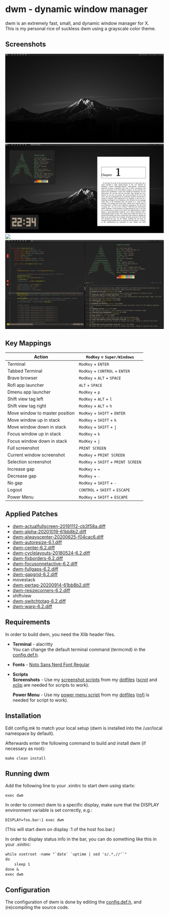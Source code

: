 dwm - dynamic window manager
============================
dwm is an extremely fast, small, and dynamic window manager for X.<br>
This is my personal rice of suckless dwm using a grayscale color theme.

Screenshots
----------
![](./Screenshots/WallpaperScreenshot.png)
![](./Screenshots/FloatingWindows-zathura.png)
![](./Screenshots/FloatingWindows-nvim-spotify-notification.png.png)
![](./Screenshots/TerminalsScreenshot1.png)

Key Mappings
------------
| Action                        | `ModKey` = `Super/Windows` |
|-------------------------------|----------------------------|
| Terminal | `ModKey` + `ENTER` |
| Tabbed Terminal | `ModKey` + `CONTROL` + `ENTER` |
| Brave browser | `ModKey` + `ALT` + `SPACE` |
| Rofi app launcher | `ALT` + `SPACE` |
| Dmenu app launcher | `ModKey` + `p` |
| Shift view tag left | `ModKey` + `ALT` + `l` |
| Shift view tag right | `ModKey` + `ALT` + `h` |
| Move window to master position | `ModKey` + `SHIFT` + `ENTER` |
| Move window up in stack | `ModKey` + `SHIFT` + `k` |
| Move window down in stack | `ModKey` + `SHIFT` + `j` |
| Focus window up in stack | `ModKey` + `k` |
| Focus window down in stack | `ModKey` + `j` |
| Full screenshot | `PRINT SCREEN` |
| Current window screenshot | `ModKey` + `PRINT SCREEN` |
| Selection screenshot | `ModKey` + `SHIFT` + `PRINT SCREEN` |
| Increase gap | `ModKey` + `=` |
| Decrease gap | `ModKey` + `-` |
| No gap | `ModKey` + `SHIFT` + `-` |
| Logout | `CONTROL` + `SHIFT` + `ESCAPE` |
| Power Menu | `ModKey` + `SHIFT` + `ESCAPE` |

Applied Patches
---------------
- [dwm-actualfullscreen-20191112-cb3f58a.diff](./patches/dwm-actualfullscreen-20191112-cb3f58a.diff)
- [dwm-alpha-20201019-61bb8b2.diff](./patches/dwm-alpha-20201019-61bb8b2.diff)
- [dwm-alwayscenter-20200625-f04cac6.diff](./patches/dwm-alwayscenter-20200625-f04cac6.diff)
- [dwm-autoresize-6.1.diff](./patches/dwm-autoresize-6.1.diff)
- [dwm-center-6.2.diff](./patches/dwm-center-6.2.diff)
- [dwm-cyclelayouts-20180524-6.2.diff](./patches/dwm-cyclelayouts-20180524-6.2.diff)
- [dwm-fixborders-6.2.diff](./patches/dwm-fixborders-6.2.diff)
- [dwm-focusonnetactive-6.2.diff](./patches/dwm-focusonnetactive-6.2.diff)
- [dwm-fullgaps-6.2.diff](./patches/dwm-fullgaps-6.2.diff)
- [dwm-gapgrid-6.2.diff](./patches/dwm-gapgrid-6.2.diff)
- movestack
- [dwm-pertag-20200914-61bb8b2.diff](./patches/dwm-pertag-20200914-61bb8b2.diff)
- [dwm-resizecorners-6.2.diff](./patches/dwm-resizecorners-6.2.diff)
- shiftview
- [dwm-switchtotag-6.2.diff](./patches/dwm-switchtotag-6.2.diff)
- [dwm-warp-6.2.diff](./patches/dwm-warp-6.2.diff)

Requirements
------------
In order to build dwm, you need the Xlib header files.
- **Terminal** - alacritty<br>
   You can change the default terminal command (termcmd) in the [config.def.h](./config.def.h).
- **Fonts** - [Noto Sans Nerd Font Regular](https://github.com/ryanoasis/nerd-fonts/blob/master/patched-fonts/Noto/Sans/complete/Noto%20Sans%20Regular%20Nerd%20Font%20Complete.ttf)
- **Scripts**<br>
    **Screenshots** - Use my [screenshot scripts](https://github.com/kaykay38/dotfiles/tree/main/.config/.system) from my [dotfiles](https://github.com/kaykay38/dotfiles) ([scrot](https://github.com/resurrecting-open-source-projects/scrot) and [xclip](https://github.com/astrand/xclip) are needed for scripts to work).

    **Power Menu** - Use my [power menu script](https://github.com/kaykay38/dotfiles/tree/main/.config/.system/sysmenu) from my [dotfiles](https://github.com/kaykay38/dotfiles) ([rofi](https://github.com/davatorium/rofi) is needed for script to work).

Installation
------------
Edit config.mk to match your local setup (dwm is installed into
the /usr/local namespace by default).

Afterwards enter the following command to build and install dwm (if
necessary as root):

    make clean install


Running dwm
-----------
Add the following line to your .xinitrc to start dwm using startx:

    exec dwm

In order to connect dwm to a specific display, make sure that
the DISPLAY environment variable is set correctly, e.g.:

    DISPLAY=foo.bar:1 exec dwm

(This will start dwm on display :1 of the host foo.bar.)

In order to display status info in the bar, you can do something
like this in your .xinitrc:

    while xsetroot -name "`date` `uptime | sed 's/.*,//'`"
    do
    	sleep 1
    done &
    exec dwm


Configuration
-------------
The configuration of dwm is done by editing the [config.def.h](./config.def.h),
and (re)compiling the source code.
